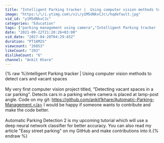 ```yaml
---
title: "Intelligent Parking tracker |  Using computer vision methods to detect cars and vacant spaces"
image: "https:\/\/i.ytimg.com\/vi\/y1M5dNkvCJc\/hqdefault.jpg"
vid_id: "y1M5dNkvCJc"
categories: "Education"
tags: ["parking management using camera","Intelligent Parking tracker | Using computer vision methods to detect cars and vacant spaces","Automatic Parking Detection 2"]
date: "2021-09-22T21:20:26+03:00"
vid_date: "2017-04-20T04:29:45Z"
duration: "PT18M2S"
viewcount: "26853"
likeCount: "293"
dislikeCount: "6"
channel: "Ankit Khare"
---
```

{% raw %}Intelligent Parking tracker |  Using computer vision methods to detect cars and vacant spaces<br /><br />My very first computer vision project titled, &quot;Detecting vacant spaces in a car parking&quot;. Detects cars in a parking where camera is placed at lamp-post angle. Code on my git: <a rel="nofollow" target="blank" href="https://github.com/ankit1khare/Automatic-Parking-Management.">https://github.com/ankit1khare/Automatic-Parking-Management.</a> I would be happy if someone wants to contribute and make the code better.<br /><br />Automatic Parking Detection 2 is my upcoming tutorial which will use a deep neural network classifier for better accuracy. You can also read my article &quot;Easy street parking&quot; on my GitHub and make contributions into it.{% endraw %}
